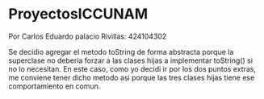 # ProyectosICCUNAM

Por Carlos Eduardo palacio Rivillas: 424104302

Se decidio agregar el metodo toString de forma abstracta porque la superclase no debería forzar a las clases hijas a implementar toString() si no lo necesitan. En este caso, como yo decidi ir por los dos puntos extras, me conviene tener dicho metodo asi porque las tres clases hijas tiene ese comportamiento en comun. 